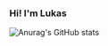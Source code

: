 ### Hi! I'm Lukas
![Anurag's GitHub stats](https://github-readme-stats.vercel.app/api?username=Lukasoh&show_icons=true&theme=radical)
<!--
**Lukasoh/Lukasoh** is a ✨ _special_ ✨ repository because its `README.md` (this file) appears on your GitHub profile.

Here are some ideas to get you started:

- 🔭 I’m currently working on ...
- 🌱 I’m currently learning ...
- 👯 I’m looking to collaborate on ...
- 🤔 I’m looking for help with ...
- 💬 Ask me about ...
- 📫 How to reach me: ...
- 😄 Pronouns: ...
- ⚡ Fun fact: ...
-->
